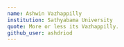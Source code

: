 ```yaml
---
name: Ashwin Vazhappilly
institution: Sathyabama University
quote: More or less its Vazhappilly.
github_user: ashdriod
---
```

